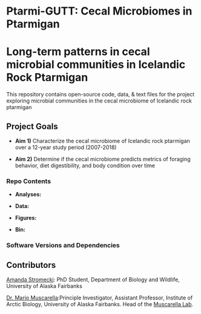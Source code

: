 # Ptarmi-GUTT: Cecal Microbiomes in Ptarmigan
Long-term patterns in cecal microbial communities in Icelandic Rock Ptarmigan 
=====

This repository contains open-source code, data, & text files for the project exploring microbial communities in the cecal microbiome of Icelandic rock ptarmigan 

## Project Goals

* **Aim 1)** Characterize the cecal microbiome of Icelandic rock ptarmigan over a 12-year study period (2007-2018)

* **Aim 2)** Determine if the cecal microbiome predicts metrics of foraging behavior, diet digestibility, and body condition over time

### Repo Contents

* **Analyses:**

* **Data:**

* **Figures:**

* **Bin:**


### Software Versions and Dependencies


## Contributors

[Amanda Stromecki](https://muscarellalab.github.io/people/): PhD Student, Department of Biology and Wildlife, University of Alaska Fairbanks

[Dr. Mario Muscarella](https://muscarellalab.github.io/people/):Principle Investigator, Assistant Professor, Institute of Arctic Biology, University of Alaska Fairbanks. Head of the [Muscarella Lab](https://muscarellalab.github.io/).
